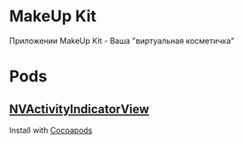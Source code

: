 # MakeUp Kit
Приложении MakeUp Kit -  Ваша "виртуальная косметичка" 

# Pods
## [NVActivityIndicatorView](https://github.com/ninjaprox/NVActivityIndicatorView)
Install with [Cocoapods ](https://cocoapods.org/#install)
